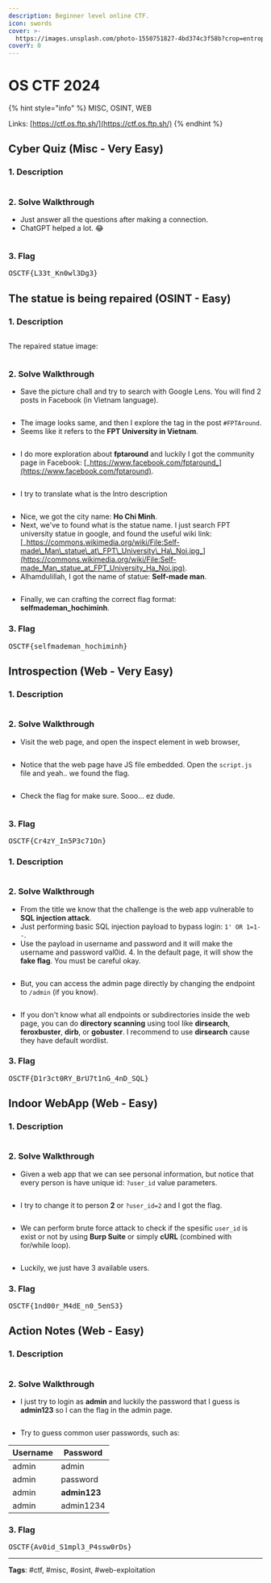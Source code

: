 ```yaml
---
description: Beginner level online CTF.
icon: swords
cover: >-
  https://images.unsplash.com/photo-1550751827-4bd374c3f58b?crop=entropy&cs=srgb&fm=jpg&ixid=M3wxOTcwMjR8MHwxfHNlYXJjaHwyfHxjeWJlcnxlbnwwfHx8fDE3NDE4MjA4MjF8MA&ixlib=rb-4.0.3&q=85
coverY: 0
---
```


# OS CTF 2024

{% hint style="info" %}
MISC, OSINT, WEB

Links: [https://ctf.os.ftp.sh/](https://ctf.os.ftp.sh/)
{% endhint %}

## Cyber Quiz (Misc - Very Easy)

### 1. Description

<figure><img src="../.gitbook/assets/image (1).png" alt=""><figcaption></figcaption></figure>

### 2. Solve Walkthrough

* Just answer all the questions after making a connection.
* ChatGPT helped a lot. :joy:

<figure><img src="../.gitbook/assets/image (1) (1).png" alt=""><figcaption></figcaption></figure>

### 3. Flag

<kbd>OSCTF{L33t\_Kn0wl3Dg3}</kbd>

## The statue is being repaired (OSINT - Easy)

### 1. Description

<figure><img src="../.gitbook/assets/image (2).png" alt=""><figcaption></figcaption></figure>

The repaired statue image:

<figure><img src="../.gitbook/assets/image (4).png" alt=""><figcaption></figcaption></figure>

### 2. Solve Walkthrough

* Save the picture chall and try to search with Google Lens. You will find 2 posts in Facebook (in Vietnam language).

<figure><img src="../.gitbook/assets/image (5).png" alt=""><figcaption></figcaption></figure>

* The image looks same, and then I explore the tag in the post `#FPTAround`.
* Seems like it refers to the **FPT University in Vietnam**.

<figure><img src="../.gitbook/assets/image (6).png" alt=""><figcaption></figcaption></figure>

* I do more exploration about **fptaround** and luckily I got the community page in Facebook: [_https://www.facebook.com/fptaround_](https://www.facebook.com/fptaround).

<figure><img src="../.gitbook/assets/image (7).png" alt=""><figcaption></figcaption></figure>

* I try to translate what is the Intro description

<figure><img src="../.gitbook/assets/image (8).png" alt=""><figcaption></figcaption></figure>

* Nice, we got the city name: **Ho Chi Minh**.
* Next, we've to found what is the statue name. I just search FPT university statue in google, and found the useful wiki link: [_https://commons.wikimedia.org/wiki/File:Self-made\_Man\_statue\_at\_FPT\_University\_Ha\_Noi.jpg_](https://commons.wikimedia.org/wiki/File:Self-made_Man_statue_at_FPT_University_Ha_Noi.jpg).
* Alhamdulillah, I got the name of statue: **Self-made man**.

<figure><img src="../.gitbook/assets/image (9).png" alt=""><figcaption></figcaption></figure>

* Finally, we can crafting the correct flag format: **selfmademan\_hochiminh**.

### 3. Flag

<kbd>OSCTF{selfmademan\_hochiminh}</kbd>

## Introspection (Web - Very Easy)

### 1. Description

<figure><img src="../.gitbook/assets/image (10).png" alt=""><figcaption></figcaption></figure>

### 2. Solve Walkthrough

* Visit the web page, and open the inspect element in web browser,

<figure><img src="../.gitbook/assets/image (11).png" alt=""><figcaption></figcaption></figure>

* Notice that the web page have JS file embedded. Open the `script.js` file and yeah.. we found the flag.

<figure><img src="../.gitbook/assets/image (12).png" alt=""><figcaption></figcaption></figure>

* Check the flag for make sure. Sooo... ez dude.

<figure><img src="../.gitbook/assets/image (13).png" alt=""><figcaption></figcaption></figure>

### 3. Flag

<kbd>OSCTF{Cr4zY\_In5P3c71On}</kbd>

### 1. Description

<figure><img src="../.gitbook/assets/image (14).png" alt=""><figcaption></figcaption></figure>

### 2. Solve Walkthrough

* From the title we know that the challenge is the web app vulnerable to **SQL injection attack**.
* Just performing basic SQL injection payload to bypass login: `1' OR 1=1--`.
* Use the payload in username and password and it will make the username and password val0id. 4. In the default page, it will show the **fake flag**. You must be careful okay.

<figure><img src="../.gitbook/assets/image (15).png" alt=""><figcaption></figcaption></figure>

* But, you can access the admin page directly by changing the endpoint to `/admin` (if you know).

<figure><img src="../.gitbook/assets/image (16).png" alt=""><figcaption></figcaption></figure>

* If you don't know what all endpoints or subdirectories inside the web page, you can do **directory scanning** using tool like **dirsearch**, **feroxbuster**, **dirb**, or **gobuster**. I recommend to use **dirsearch** cause they have default wordlist.

### 3. Flag

<kbd>OSCTF{D1r3ct0RY\_BrU7t1nG\_4nD\_SQL}</kbd>

## Indoor WebApp (Web - Easy)

### 1. Description

<figure><img src="../.gitbook/assets/image (17).png" alt=""><figcaption></figcaption></figure>

### 2. Solve Walkthrough

* Given a web app that we can see personal information, but notice that every person is have unique id: `?user_id` value parameters.

<figure><img src="../.gitbook/assets/image (18).png" alt=""><figcaption></figcaption></figure>

* I try to change it to person **2** or `?user_id=2` and I got the flag.

<figure><img src="../.gitbook/assets/image (19).png" alt=""><figcaption></figcaption></figure>

* We can perform brute force attack to check if the spesific `user_id` is exist or not by using **Burp Suite** or simply **cURL** (combined with for/while loop).

<figure><img src="../.gitbook/assets/image (20).png" alt=""><figcaption></figcaption></figure>

* Luckily, we just have 3 available users.

### 3. Flag

<kbd>OSCTF{1nd00r\_M4dE\_n0\_5enS3}</kbd>

## Action Notes (Web - Easy)

### 1. Description

<figure><img src="../.gitbook/assets/image (21).png" alt=""><figcaption></figcaption></figure>

### 2. Solve Walkthrough

* I just try to login as **admin** and luckily the password that I guess is **admin123** so I can the flag in the admin page.

<figure><img src="../.gitbook/assets/image (22).png" alt=""><figcaption></figcaption></figure>

* Try to guess common user passwords, such as:

| Username | Password     |
| -------- | ------------ |
| admin    | admin        |
| admin    | password     |
| admin    | **admin123** |
| admin    | admin1234    |

### 3. Flag

<kbd>OSCTF{Av0id\_S1mpl3\_P4ssw0rDs}</kbd>

***

**Tags**: #ctf, #misc, #osint, #web-exploitation
